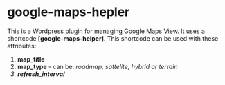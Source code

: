 # google-maps-hepler
This is a Wordpress plugin for managing Google Maps View.
It uses a shortcode <b>[google-maps-helper]</b>. This shortcode can be used with these attributes: 
<ol>
  <li><b> map_title</b></li>
  <li><b>map_type</b> - can be: <i>roadmap<i>, <i>sattelite</i>, <i>hybrid</i> or <i>terrain</i></li>
  <li><b>refresh_interval</li>
  </ol>  

